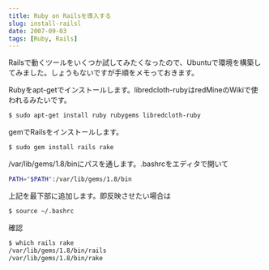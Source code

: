 ```yaml
---
title: Ruby on Railsを導入する
slug: install-railsl
date: 2007-09-03
tags: [Ruby, Rails]
---
```


Railsで動くツールをいくつか試してみたくなったので、Ubuntuで環境を構築してみました。しょうもないですが手順をメモっておきます。

Rubyをapt-getでインストールします。libredcloth-rubyはredMineのWikiで使われるみたいです。

```sh
$ sudo apt-get install ruby rubygems libredcloth-ruby
```

gemでRailsをインストールします。

```sh
$ sudo gem install rails rake
```

/var/lib/gems/1.8/binにパスを通します。.bashrcをエディタで開いて

```sh
PATH="$PATH":/var/lib/gems/1.8/bin
```

上記を最下部に追加します。即反映させたい場合は

```sh
$ source ~/.bashrc
```

確認

```sh
$ which rails rake
/var/lib/gems/1.8/bin/rails
/var/lib/gems/1.8/bin/rake
```
